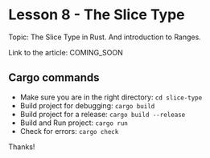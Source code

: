 # Lesson 8 - The Slice Type

Topic: The Slice Type in Rust. And introduction to Ranges.

Link to the article: COMING_SOON

## Cargo commands

- Make sure you are in the right directory: `cd slice-type`
- Build project for debugging: `cargo build`
- Build project for a release: `cargo build --release`
- Build and Run project: `cargo run`
- Check for errors: `cargo check`

Thanks!